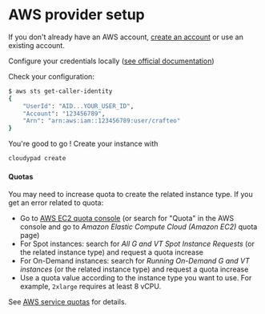 # AWS provider setup

If you don't already have an AWS account, [create an account](https://signin.aws.amazon.com/signup?request_type=register) or use an existing account.

Configure your credentials locally ([see official documentation](https://docs.aws.amazon.com/cli/latest/userguide/cli-configure-files.html))

Check your configuration:

```sh
$ aws sts get-caller-identity
{
    "UserId": "AID...YOUR_USER_ID",
    "Account": "123456789",
    "Arn": "arn:aws:iam::123456789:user/crafteo"
}
```

You're good to go ! Create your instance with

```sh
cloudypad create
```

#### Quotas

You may need to increase quota to create the related instance type. If you get an error related to quota:
- Go to [AWS EC2 quota console](https://us-east-1.console.aws.amazon.com/servicequotas/home/services/ec2/quotas) (or search for "Quota" in the AWS console and go to _Amazon Elastic Compute Cloud (Amazon EC2)_ quota page)
- For Spot instances: search for _All G and VT Spot Instance Requests_ (or the related instance type) and request a quota increase
- For On-Demand instances: search for _Running On-Demand G and VT instances_ (or the related instance type) and request a quota increase
- Use a quota value according to the instance type you want to use. For example, `2xlarge` requires at least 8 vCPU.

See [AWS service quotas](https://docs.aws.amazon.com/general/latest/gr/aws_service_limits.html) for details.

